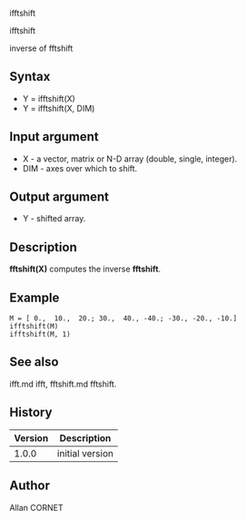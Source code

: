 



ifftshift


ifftshift

inverse of fftshift

## Syntax

- Y = ifftshift(X)
- Y = ifftshift(X, DIM)

## Input argument

 - X - a vector, matrix or N-D array (double, single, integer).
 - DIM - axes over which to shift.

## Output argument

 - Y - shifted array.

## Description


  <p><b>fftshift(X)</b> computes the inverse <b>fftshift</b>.</p>


## Example

```Nelson
M = [ 0.,  10.,  20.; 30.,  40., -40.; -30., -20., -10.]
ifftshift(M)
ifftshift(M, 1)
```

## See also

ifft.md ifft, fftshift.md fftshift.
## History

|Version|Description|
|------|------|
|1.0.0|initial version|


## Author

Allan CORNET



